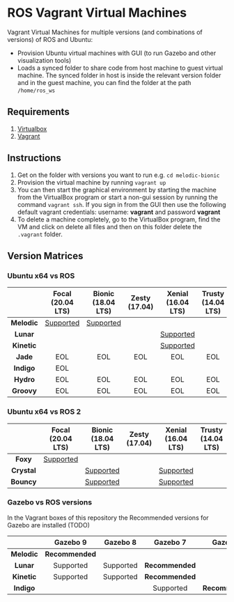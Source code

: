 # ROS Vagrant Virtual Machines

Vagrant Virtual Machines for multiple versions (and combinations of versions) of ROS and Ubuntu:

- Provision Ubuntu virtual machines with GUI (to run Gazebo and other visualization tools)
- Loads a synced folder to share code from host machine to guest virtual machine. The synced folder in host is inside
  the relevant version folder and in the guest machine, you can find the folder at the path `/home/ros_ws`

## Requirements

1. [Virtualbox](https://www.virtualbox.org/wiki/Downloads)
2. [Vagrant](https://www.vagrantup.com/downloads.html)

## Instructions

1. Get on the folder with versions you want to run e.g. `cd melodic-bionic`
2. Provision the virtual machine by running `vagrant up`
3. You can then start the graphical environment by starting the machine from the VirtualBox program or
   start a non-gui session by running the command `vagrant ssh`. If you sign in from the GUI then use the following default vagrant credentials:
   username: **vagrant** and password **vagrant**
4. To delete a machine completely, go to the VirtualBox program, find the VM and click on delete all files and then on
   this folder delete the `.vagrant` folder.

## Version Matrices

### Ubuntu x64 vs ROS

|             |         Focal <br> (20.04 LTS)         |         Bionic <br>(18.04 LTS)          | Zesty <br>(17.04) |         Xenial <br>(16.04 LTS)          | Trusty <br>(14.04 LTS) | Precise <br>(12.04 LTS) |
| :---------: | :------------------------------------: | :-------------------------------------: | :---------------: | :-------------------------------------: | :--------------------: | :---------------------: |
| **Melodic** | [Supported](./melodic-focal/README.md) | [Supported](./melodic-bionic/README.md) |
|  **Lunar**  |                                        |                                         |                   |  [Supported](./lunar-xenial/README.md)  |
| **Kinetic** |                                        |                                         |                   | [Supported](./kinetic-xenial/README.md) |
|  **Jade**   |                  EOL                   |                   EOL                   |        EOL        |                   EOL                   |          EOL           |           EOL           |
| **Indigo**  |                  EOL                   |
|  **Hydro**  |                  EOL                   |                   EOL                   |        EOL        |                   EOL                   |          EOL           |           EOL           |
| **Groovy**  |                  EOL                   |                   EOL                   |        EOL        |                   EOL                   |          EOL           |           EOL           |

### Ubuntu x64 vs ROS 2

|             |       Focal <br> (20.04 LTS)        |         Bionic <br>(18.04 LTS)          | Zesty <br>(17.04) |         Xenial <br>(16.04 LTS)          | Trusty <br>(14.04 LTS) | Precise <br>(12.04 LTS) |
| :---------: | :---------------------------------: | :-------------------------------------: | :---------------: | :-------------------------------------: | :--------------------: | :---------------------: |
|  **Foxy**   | [Supported](./foxy-focal/README.md) |                                         |                   |                                         |
| **Crystal** |                                     | [Supported](./crystal-bionic/README.md) |                   | [Supported](./crystal-xenial/README.md) |
| **Bouncy**  |                                     | [Supported](./bouncy-bionic/README.md)  |                   | [Supported](./bouncy-xenial/README.md)  |

### Gazebo vs ROS versions

In the Vagrant boxes of this repository the Recommended versions for Gazebo are installed (TODO)

|             |    Gazebo 9     | Gazebo 8  |    Gazebo 7     |    Gazebo 2     |
| :---------: | :-------------: | :-------: | :-------------: | :-------------: |
| **Melodic** | **Recommended** |           |                 |                 |
|  **Lunar**  |    Supported    | Supported | **Recommended** |                 |
| **Kinetic** |    Supported    | Supported | **Recommended** |                 |
| **Indigo**  |                 |           |    Supported    | **Recommended** |
